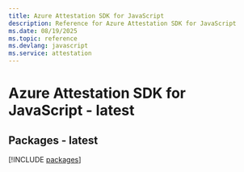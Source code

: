 ```yaml
---
title: Azure Attestation SDK for JavaScript
description: Reference for Azure Attestation SDK for JavaScript
ms.date: 08/19/2025
ms.topic: reference
ms.devlang: javascript
ms.service: attestation
---
```

# Azure Attestation SDK for JavaScript - latest
## Packages - latest
[!INCLUDE [packages](attestation-index.md)]